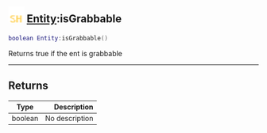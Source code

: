 ## <img src="../../.gitbook/assets/shared.png" width="32" height="32" /> [Entity](../entity/README.md):isGrabbable

```lua
boolean Entity:isGrabbable()
```

Returns true if the ent is grabbable<br>

-----------------
## Returns

| Type   | Description |
| ------ | ----------: |
| boolean | No description |
